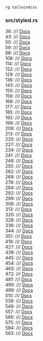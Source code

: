
```rust
rg tailwindcss
```

### src/styled.rs

36:    /// [Docs](https://tailwindcss.com/docs/display)  
43:    /// [Docs](https://tailwindcss.com/docs/display)  
50:    /// [Docs](https://tailwindcss.com/docs/whitespace#normal)  
59:    /// [Docs](https://tailwindcss.com/docs/whitespace#nowrap)  
68:    /// [Docs](https://tailwindcss.com/docs/text-overflow#ellipsis)  
108:    /// [Docs](https://tailwindcss.com/docs/text-overflow#truncate)  
114:    /// [Docs](https://tailwindcss.com/docs/line-clamp)  
122:    /// [Docs](https://tailwindcss.com/docs/flex-direction#column)  
129:    /// [Docs](https://tailwindcss.com/docs/flex-direction#column-reverse)  
136:    /// [Docs](https://tailwindcss.com/docs/flex-direction#row)  
143:    /// [Docs](https://tailwindcss.com/docs/flex-direction#row-reverse)  
150:    /// [Docs](https://tailwindcss.com/docs/flex#flex-1)  
159:    /// [Docs](https://tailwindcss.com/docs/flex#auto)  
168:    /// [Docs](https://tailwindcss.com/docs/flex#initial)  
177:    /// [Docs](https://tailwindcss.com/docs/flex#none)  
185:    /// [Docs](https://tailwindcss.com/docs/flex-basis)  
192:    /// [Docs](https://tailwindcss.com/docs/flex-grow)  
199:    /// [Docs](https://tailwindcss.com/docs/flex-shrink)  
206:    /// [Docs](https://tailwindcss.com/docs/flex-shrink#dont-shrink)  
213:    /// [Docs](https://tailwindcss.com/docs/flex-wrap#wrap-normally)  
220:    /// [Docs](https://tailwindcss.com/docs/flex-wrap#wrap-reversed)  
227:    /// [Docs](https://tailwindcss.com/docs/flex-wrap#dont-wrap)  
234:    /// [Docs](https://tailwindcss.com/docs/align-items#start)  
241:    /// [Docs](https://tailwindcss.com/docs/align-items#end)  
248:    /// [Docs](https://tailwindcss.com/docs/align-items#center)  
255:    /// [Docs](https://tailwindcss.com/docs/align-items#baseline)  
262:    /// [Docs](https://tailwindcss.com/docs/justify-content#start)  
269:    /// [Docs](https://tailwindcss.com/docs/justify-content#end)  
276:    /// [Docs](https://tailwindcss.com/docs/justify-content#center)  
284:    /// [Docs](https://tailwindcss.com/docs/justify-content#space-between)  
292:    /// [Docs](https://tailwindcss.com/docs/justify-content#space-around)  
299:    /// [Docs](https://tailwindcss.com/docs/align-content#normal)  
306:    /// [Docs](https://tailwindcss.com/docs/align-content#center)  
313:    /// [Docs](https://tailwindcss.com/docs/align-content#start)  
320:    /// [Docs](https://tailwindcss.com/docs/align-content#end)  
328:    /// [Docs](https://tailwindcss.com/docs/align-content#space-between)  
336:    /// [Docs](https://tailwindcss.com/docs/align-content#space-around)  
344:    /// [Docs](https://tailwindcss.com/docs/align-content#space-evenly)  
351:    /// [Docs](https://tailwindcss.com/docs/align-content#stretch)  
418:    /// [Docs](https://tailwindcss.com/docs/font-size#setting-the-font-size)  
427:    /// [Docs](https://tailwindcss.com/docs/font-size#setting-the-font-size)  
436:    /// [Docs](https://tailwindcss.com/docs/font-size#setting-the-font-size)  
445:    /// [Docs](https://tailwindcss.com/docs/font-size#setting-the-font-size)  
454:    /// [Docs](https://tailwindcss.com/docs/font-size#setting-the-font-size)  
463:    /// [Docs](https://tailwindcss.com/docs/font-size#setting-the-font-size)  
472:    /// [Docs](https://tailwindcss.com/docs/font-size#setting-the-font-size)  
481:    /// [Docs](https://tailwindcss.com/docs/font-style#italicizing-text)  
490:    /// [Docs](https://tailwindcss.com/docs/font-style#displaying-text-normally)  
499:    /// [Docs](https://tailwindcss.com/docs/text-decoration-line#underling-text)  
510:    /// [Docs](https://tailwindcss.com/docs/text-decoration-line#adding-a-line-through-text)  
539:    /// [Docs](https://tailwindcss.com/docs/text-decoration-style)  
548:    /// [Docs](https://tailwindcss.com/docs/text-decoration-style)  
557:    /// [Docs](https://tailwindcss.com/docs/text-decoration-thickness)  
566:    /// [Docs](https://tailwindcss.com/docs/text-decoration-thickness)  
575:    /// [Docs](https://tailwindcss.com/docs/text-decoration-thickness)  
584:    /// [Docs](https://tailwindcss.com/docs/text-decoration-thickness)  
593:    /// [Docs](https://tailwindcss.com/docs/text-decoration-thickness)
